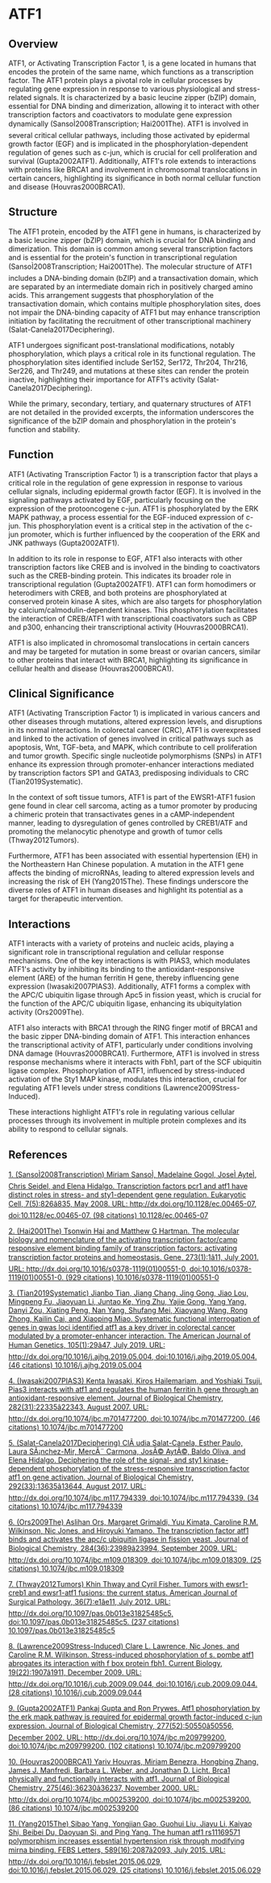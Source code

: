 # ATF1

## Overview
ATF1, or Activating Transcription Factor 1, is a gene located in humans that encodes the protein of the same name, which functions as a transcription factor. The ATF1 protein plays a pivotal role in cellular processes by regulating gene expression in response to various physiological and stress-related signals. It is characterized by a basic leucine zipper (bZIP) domain, essential for DNA binding and dimerization, allowing it to interact with other transcription factors and coactivators to modulate gene expression dynamically (SansoÌ2008Transcription; Hai2001The). ATF1 is involved in several critical cellular pathways, including those activated by epidermal growth factor (EGF) and is implicated in the phosphorylation-dependent regulation of genes such as c-jun, which is crucial for cell proliferation and survival (Gupta2002ATF1). Additionally, ATF1's role extends to interactions with proteins like BRCA1 and involvement in chromosomal translocations in certain cancers, highlighting its significance in both normal cellular function and disease (Houvras2000BRCA1).

## Structure
The ATF1 protein, encoded by the ATF1 gene in humans, is characterized by a basic leucine zipper (bZIP) domain, which is crucial for DNA binding and dimerization. This domain is common among several transcription factors and is essential for the protein's function in transcriptional regulation (SansoÌ2008Transcription; Hai2001The). The molecular structure of ATF1 includes a DNA-binding domain (bZIP) and a transactivation domain, which are separated by an intermediate domain rich in positively charged amino acids. This arrangement suggests that phosphorylation of the transactivation domain, which contains multiple phosphorylation sites, does not impair the DNA-binding capacity of ATF1 but may enhance transcription initiation by facilitating the recruitment of other transcriptional machinery (Salat-Canela2017Deciphering).

ATF1 undergoes significant post-translational modifications, notably phosphorylation, which plays a critical role in its functional regulation. The phosphorylation sites identified include Ser152, Ser172, Thr204, Thr216, Ser226, and Thr249, and mutations at these sites can render the protein inactive, highlighting their importance for ATF1's activity (Salat-Canela2017Deciphering).

While the primary, secondary, tertiary, and quaternary structures of ATF1 are not detailed in the provided excerpts, the information underscores the significance of the bZIP domain and phosphorylation in the protein's function and stability.

## Function
ATF1 (Activating Transcription Factor 1) is a transcription factor that plays a critical role in the regulation of gene expression in response to various cellular signals, including epidermal growth factor (EGF). It is involved in the signaling pathways activated by EGF, particularly focusing on the expression of the protooncogene c-jun. ATF1 is phosphorylated by the ERK MAPK pathway, a process essential for the EGF-induced expression of c-jun. This phosphorylation event is a critical step in the activation of the c-jun promoter, which is further influenced by the cooperation of the ERK and JNK pathways (Gupta2002ATF1).

In addition to its role in response to EGF, ATF1 also interacts with other transcription factors like CREB and is involved in the binding to coactivators such as the CREB-binding protein. This indicates its broader role in transcriptional regulation (Gupta2002ATF1). ATF1 can form homodimers or heterodimers with CREB, and both proteins are phosphorylated at conserved protein kinase A sites, which are also targets for phosphorylation by calcium/calmodulin-dependent kinases. This phosphorylation facilitates the interaction of CREB/ATF1 with transcriptional coactivators such as CBP and p300, enhancing their transcriptional activity (Houvras2000BRCA1).

ATF1 is also implicated in chromosomal translocations in certain cancers and may be targeted for mutation in some breast or ovarian cancers, similar to other proteins that interact with BRCA1, highlighting its significance in cellular health and disease (Houvras2000BRCA1).

## Clinical Significance
ATF1 (Activating Transcription Factor 1) is implicated in various cancers and other diseases through mutations, altered expression levels, and disruptions in its normal interactions. In colorectal cancer (CRC), ATF1 is overexpressed and linked to the activation of genes involved in critical pathways such as apoptosis, Wnt, TGF-beta, and MAPK, which contribute to cell proliferation and tumor growth. Specific single nucleotide polymorphisms (SNPs) in ATF1 enhance its expression through promoter-enhancer interactions mediated by transcription factors SP1 and GATA3, predisposing individuals to CRC (Tian2019Systematic).

In the context of soft tissue tumors, ATF1 is part of the EWSR1-ATF1 fusion gene found in clear cell sarcoma, acting as a tumor promoter by producing a chimeric protein that transactivates genes in a cAMP-independent manner, leading to dysregulation of genes controlled by CREB1/ATF and promoting the melanocytic phenotype and growth of tumor cells (Thway2012Tumors).

Furthermore, ATF1 has been associated with essential hypertension (EH) in the Northeastern Han Chinese population. A mutation in the ATF1 gene affects the binding of microRNAs, leading to altered expression levels and increasing the risk of EH (Yang2015The). These findings underscore the diverse roles of ATF1 in human diseases and highlight its potential as a target for therapeutic intervention.

## Interactions
ATF1 interacts with a variety of proteins and nucleic acids, playing a significant role in transcriptional regulation and cellular response mechanisms. One of the key interactions is with PIAS3, which modulates ATF1's activity by inhibiting its binding to the antioxidant-responsive element (ARE) of the human ferritin H gene, thereby influencing gene expression (Iwasaki2007PIAS3). Additionally, ATF1 forms a complex with the APC/C ubiquitin ligase through Apc5 in fission yeast, which is crucial for the function of the APC/C ubiquitin ligase, enhancing its ubiquitylation activity (Ors2009The).

ATF1 also interacts with BRCA1 through the RING finger motif of BRCA1 and the basic zipper DNA-binding domain of ATF1. This interaction enhances the transcriptional activity of ATF1, particularly under conditions involving DNA damage (Houvras2000BRCA1). Furthermore, ATF1 is involved in stress response mechanisms where it interacts with Fbh1, part of the SCF ubiquitin ligase complex. Phosphorylation of ATF1, influenced by stress-induced activation of the Sty1 MAP kinase, modulates this interaction, crucial for regulating ATF1 levels under stress conditions (Lawrence2009Stress-Induced).

These interactions highlight ATF1's role in regulating various cellular processes through its involvement in multiple protein complexes and its ability to respond to cellular signals.


## References


[1. (SansoÌ2008Transcription) Miriam SansoÌ, Madelaine Gogol, JoseÌ AyteÌ, Chris Seidel, and Elena Hidalgo. Transcription factors pcr1 and atf1 have distinct roles in stress- and sty1-dependent gene regulation. Eukaryotic Cell, 7(5):826â835, May 2008. URL: http://dx.doi.org/10.1128/ec.00465-07, doi:10.1128/ec.00465-07. (98 citations) 10.1128/ec.00465-07](https://doi.org/10.1128/ec.00465-07)

[2. (Hai2001The) Tsonwin Hai and Matthew G Hartman. The molecular biology and nomenclature of the activating transcription factor/camp responsive element binding family of transcription factors: activating transcription factor proteins and homeostasis. Gene, 273(1):1â11, July 2001. URL: http://dx.doi.org/10.1016/s0378-1119(01)00551-0, doi:10.1016/s0378-1119(01)00551-0. (929 citations) 10.1016/s0378-1119(01)00551-0](https://doi.org/10.1016/s0378-1119(01)00551-0)

[3. (Tian2019Systematic) Jianbo Tian, Jiang Chang, Jing Gong, Jiao Lou, Mingpeng Fu, Jiaoyuan Li, Juntao Ke, Ying Zhu, Yajie Gong, Yang Yang, Danyi Zou, Xiating Peng, Nan Yang, Shufang Mei, Xiaoyang Wang, Rong Zhong, Kailin Cai, and Xiaoping Miao. Systematic functional interrogation of genes in gwas loci identified atf1 as a key driver in colorectal cancer modulated by a promoter-enhancer interaction. The American Journal of Human Genetics, 105(1):29â47, July 2019. URL: http://dx.doi.org/10.1016/j.ajhg.2019.05.004, doi:10.1016/j.ajhg.2019.05.004. (46 citations) 10.1016/j.ajhg.2019.05.004](https://doi.org/10.1016/j.ajhg.2019.05.004)

[4. (Iwasaki2007PIAS3) Kenta Iwasaki, Kiros Hailemariam, and Yoshiaki Tsuji. Pias3 interacts with atf1 and regulates the human ferritin h gene through an antioxidant-responsive element. Journal of Biological Chemistry, 282(31):22335â22343, August 2007. URL: http://dx.doi.org/10.1074/jbc.m701477200, doi:10.1074/jbc.m701477200. (46 citations) 10.1074/jbc.m701477200](https://doi.org/10.1074/jbc.m701477200)

[5. (Salat-Canela2017Deciphering) ClÃ udia Salat-Canela, Esther Paulo, Laura SÃ¡nchez-Mir, MercÃ¨ Carmona, JosÃ© AytÃ©, Baldo Oliva, and Elena Hidalgo. Deciphering the role of the signal- and sty1 kinase-dependent phosphorylation of the stress-responsive transcription factor atf1 on gene activation. Journal of Biological Chemistry, 292(33):13635â13644, August 2017. URL: http://dx.doi.org/10.1074/jbc.m117.794339, doi:10.1074/jbc.m117.794339. (34 citations) 10.1074/jbc.m117.794339](https://doi.org/10.1074/jbc.m117.794339)

[6. (Ors2009The) Aslihan Ors, Margaret Grimaldi, Yuu Kimata, Caroline R.M. Wilkinson, Nic Jones, and Hiroyuki Yamano. The transcription factor atf1 binds and activates the apc/c ubiquitin ligase in fission yeast. Journal of Biological Chemistry, 284(36):23989â23994, September 2009. URL: http://dx.doi.org/10.1074/jbc.m109.018309, doi:10.1074/jbc.m109.018309. (25 citations) 10.1074/jbc.m109.018309](https://doi.org/10.1074/jbc.m109.018309)

[7. (Thway2012Tumors) Khin Thway and Cyril Fisher. Tumors with ewsr1-creb1 and ewsr1-atf1 fusions: the current status. American Journal of Surgical Pathology, 36(7):e1âe11, July 2012. URL: http://dx.doi.org/10.1097/pas.0b013e31825485c5, doi:10.1097/pas.0b013e31825485c5. (237 citations) 10.1097/pas.0b013e31825485c5](https://doi.org/10.1097/pas.0b013e31825485c5)

[8. (Lawrence2009Stress-Induced) Clare L. Lawrence, Nic Jones, and Caroline R.M. Wilkinson. Stress-induced phosphorylation of s. pombe atf1 abrogates its interaction with f box protein fbh1. Current Biology, 19(22):1907â1911, December 2009. URL: http://dx.doi.org/10.1016/j.cub.2009.09.044, doi:10.1016/j.cub.2009.09.044. (28 citations) 10.1016/j.cub.2009.09.044](https://doi.org/10.1016/j.cub.2009.09.044)

[9. (Gupta2002ATF1) Pankaj Gupta and Ron Prywes. Atf1 phosphorylation by the erk mapk pathway is required for epidermal growth factor-induced c-jun expression. Journal of Biological Chemistry, 277(52):50550â50556, December 2002. URL: http://dx.doi.org/10.1074/jbc.m209799200, doi:10.1074/jbc.m209799200. (102 citations) 10.1074/jbc.m209799200](https://doi.org/10.1074/jbc.m209799200)

[10. (Houvras2000BRCA1) Yariv Houvras, Miriam Benezra, Hongbing Zhang, James J. Manfredi, Barbara L. Weber, and Jonathan D. Licht. Brca1 physically and functionally interacts with atf1. Journal of Biological Chemistry, 275(46):36230â36237, November 2000. URL: http://dx.doi.org/10.1074/jbc.m002539200, doi:10.1074/jbc.m002539200. (86 citations) 10.1074/jbc.m002539200](https://doi.org/10.1074/jbc.m002539200)

[11. (Yang2015The) Sibao Yang, Yongjian Gao, Guohui Liu, Jiayu Li, Kaiyao Shi, Beibei Du, Daoyuan Si, and Ping Yang. The human atf1 rs11169571 polymorphism increases essential hypertension risk through modifying mirna binding. FEBS Letters, 589(16):2087â2093, July 2015. URL: http://dx.doi.org/10.1016/j.febslet.2015.06.029, doi:10.1016/j.febslet.2015.06.029. (25 citations) 10.1016/j.febslet.2015.06.029](https://doi.org/10.1016/j.febslet.2015.06.029)